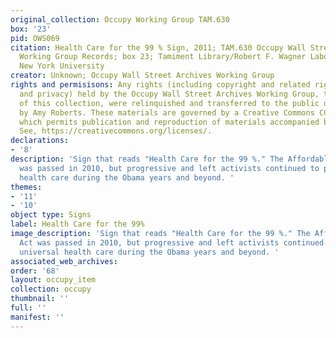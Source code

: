```yaml
---
original_collection: Occupy Working Group TAM.630
box: '23'
pid: OWS069
citation: Health Care for the 99 % Sign, 2011; TAM.630 Occupy Wall Street Archives
  Working Group Records; box 23; Tamiment Library/Robert F. Wagner Labor Archives,
  New York University
creator: Unknown; Occupy Wall Street Archives Working Group
rights and permisisons: Any rights (including copyright and related rights to publicity
  and privacy) held by the Occupy Wall Street Archives Working Group, the creator
  of this collection, were relinquished and transferred to the public domain in 2013
  by Amy Roberts. These materials are governed by a Creative Commons CC0 license,
  which permits publication and reproduction of materials accompanied by full attribution.
  See, https://creativecommons.org/licenses/.
declarations:
- '8'
description: 'Sign that reads "Health Care for the 99 %." The Affordable Care Act
  was passed in 2010, but progressive and left activists continued to push for universal
  health care during the Obama years and beyond. '
themes:
- '11'
- '10'
object type: Signs
label: Health Care for the 99%
image_description: 'Sign that reads "Health Care for the 99 %." The Affordable Care
  Act was passed in 2010, but progressive and left activists continued to push for
  universal health care during the Obama years and beyond. '
associated_web_archives:
order: '68'
layout: occupy_item
collection: occupy
thumbnail: ''
full: ''
manifest: ''
---
```


